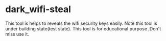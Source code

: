 # dark_wifi-steal
This tool is helps to reveals the wifi security keys easily. Note this tool is under building state(test state). This tool is for educational purpose ,Don't miss use it.
